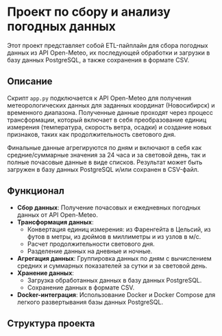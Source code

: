 # Проект по сбору и анализу погодных данных

Этот проект представляет собой ETL-пайплайн для сбора погодных данных из API Open-Meteo, их последующей обработки и загрузки в базу данных PostgreSQL, а также сохранения в формате CSV.

## Описание

Скрипт `app.py` подключается к API Open-Meteo для получения метеорологических данных для заданных координат (Новосибирск) и временного диапазона. Полученные данные проходят через процесс трансформации, который включает в себя преобразование единиц измерения (температура, скорость ветра, осадки) и создание новых признаков, таких как продолжительность светового дня.

Финальные данные агрегируются по дням и включают в себя как средние/суммарные значения за 24 часа и за световой день, так и полные почасовые данные в виде списков. Результат может быть загружен в базу данных PostgreSQL и/или сохранен в CSV-файл.

## Функционал

* **Сбор данных**: Получение почасовых и ежедневных погодных данных от API Open-Meteo.
* **Трансформация данных**:
    * Конвертация единиц измерения: из Фаренгейта в Цельсий, из футов в метры, из дюймов в миллиметры и из узлов в м/с.
    * Расчет продолжительности светового дня.
    * Разделение данных на дневные и ночные.
* **Агрегация данных**: Группировка данных по дням с вычислением средних и суммарных показателей за сутки и за световой день.
* **Хранение данных**:
    * Загрузка обработанных данных в базу данных PostgreSQL.
    * Сохранение данных в формате CSV.
* **Docker-интеграция**: Использование Docker и Docker Compose для легкого развертывания базы данных PostgreSQL.

## Структура проекта
